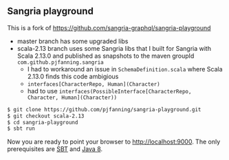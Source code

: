 ## Sangria playground

This is a fork of https://github.com/sangria-graphql/sangria-playground

* master branch has some upgraded libs
* scala-2.13 branch uses some Sangria libs that I built for Sangria with Scala 2.13.0 and published as snapshots to the maven groupId `com.github.pjfanning.sangria`
  * I had to workaround an issue in `SchemaDefinition.scala` where Scala 2.13.0 finds this code ambigious
  * `interfaces[CharacterRepo, Human](Character)`
  * had to use `interfaces(PossibleInterface[CharacterRepo, Character, Human](Character))`

```bash
$ git clone https://github.com/pjfanning/sangria-playground.git
$ git checkout scala-2.13
$ cd sangria-playground
$ sbt run
```

Now you are ready to point your browser to [http://localhost:9000](http://localhost:9000).
The only prerequisites are [SBT](http://www.scala-sbt.org/download.html) and [Java 8](http://www.oracle.com/technetwork/java/javase/downloads/jdk8-downloads-2133151.html).
